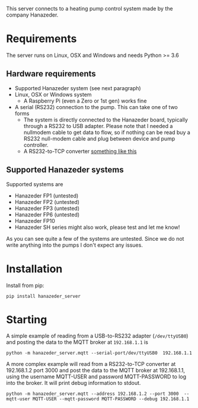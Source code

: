 This server connects to a heating pump control system made by the company Hanazeder.

# Requirements

The server runs on Linux, OSX and Windows and needs Python >= 3.6

## Hardware requirements
- Supported Hanazeder system (see next paragraph)
- Linux, OSX or Windows system
  - A Raspberry Pi (even a Zero or 1st gen) works fine
- A serial (RS232) connection to the pump. This can take one of two forms
  - The system is directly connected to the Hanazeder board, typically through a RS232 to USB adapter. Please note that I needed a nullmodem cable to get data to flow, so if nothing can be read buy a RS232 null-modem cable and plug between device and pump controller.
  - A RS232-to-TCP converter [something like this](https://cablematic.com/de/products/category/server-tcpip-rs232/)

## Supported Hanazeder systems
Supported systems are
- Hanazeder FP1 (untested)
- Hanazeder FP2 (untested)
- Hanazeder FP3 (untested)
- Hanazeder FP6 (untested)
- Hanazeder FP10
- Hanazeder SH series might also work, please test and let me know!

As you can see quite a few of the systems are untested. Since we do not write anything
into the pumps I don't expect any issues.

# Installation
Install from pip:
```
pip install hanazeder_server
```


# Starting
A simple example of reading from a USB-to-RS232 adapter (`/dev/ttyUSB0`) and posting the data to the MQTT broker at `192.168.1.1` is
```
python -m hanazeder_server.mqtt --serial-port/dev/ttyUSB0  192.168.1.1
```

A more complex example will read from a RS232-to-TCP converter at 192.168.1.2 port 3000 and post the data to the MQTT broker at 192.168.1.1, using the username MQTT-USER and password MQTT-PASSWORD to log into the broker. It will print debug information to stdout.
```
python -m hanazeder_server.mqtt --address 192.168.1.2 --port 3000  --mqtt-user MQTT-USER --mqtt-password MQTT-PASSWORD --debug 192.168.1.1
```

